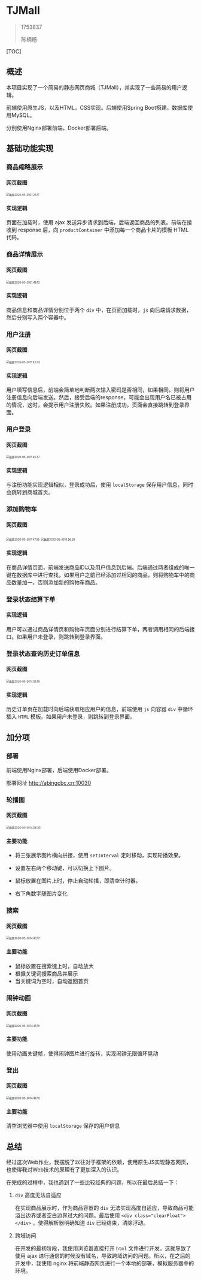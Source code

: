 # TJMall

> 1753837
>
> 陈柄畅

[TOC]

## 概述

本项目实现了一个简易的静态网页商城（TJMall），并实现了一些简易的用户逻辑。

前端使用原生JS，以及HTML，CSS实现。后端使用Spring Boot搭建。数据库使用MySQL。

分别使用Nginx部署前端，Docker部署后端。

## 基础功能实现

### 商品缩略展示

#### 网页截图

<img src="img/截屏2020-05-2921.24.17.png" alt="截屏2020-05-2921.24.17" style="zoom:50%;" />

#### 实现逻辑

页面在加载时，使用 ajax 发送异步请求到后端，后端返回商品的列表。前端在接收到 response 后，向 `productContainer` 中添加每一个商品卡片的模板 HTML 代码。



### 商品详情展示

#### 网页截图

<img src="img/截屏2020-05-2921.46.10.png" alt="截屏2020-05-2921.46.10" style="zoom:50%;" />

#### 实现逻辑

商品信息和商品详情分别位于两个 `div` 中，在页面加载时，`js` 向后端请求数据，然后分别写入两个容器中。



### 用户注册

#### 网页截图

<img src="img/截屏2020-05-3011.42.02.png" alt="截屏2020-05-3011.42.02" style="zoom:50%;" />

#### 实现逻辑

用户填写信息后，前端会简单地判断两次输入密码是否相同，如果相同，则将用户注册信息向后端发送。然后，接受后端的response，可能会出现用户名已被占用的情况，这时，会提示用户注册失败。如果注册成功，页面会直接跳转到登录界面。



### 用户登录

#### 网页截图

<img src="img/截屏2020-05-3011.45.37.png" alt="截屏2020-05-3011.45.37" style="zoom:50%;" />

#### 实现逻辑

与注册功能实现逻辑相似，登录成功后，使用 `localStorage` 保存用户信息，同时会跳转到商城首页。



### 添加购物车

#### 网页截图

<img src="img/截屏2020-05-3011.47.05.png" alt="截屏2020-05-3011.47.05" style="zoom:50%;" />

<img src="img/截屏2020-05-3013.56.29.png" alt="截屏2020-05-3013.56.29" style="zoom:50%;" />

#### 实现逻辑

在商品详情页面，前端发送商品ID以及用户信息到后端。后端通过两者组成的唯一键在数据库中进行查找，如果用户之前已经添加过相同的商品，则将购物车中的商品数量加一，否则添加新的购物车商品。

### 登录状态结算下单

#### 实现逻辑

用户可以通过商品详情页和购物车页面分别进行结算下单，两者调用相同的后端接口。如果用户未登录，则跳转到登录界面。

### 登录状态查询历史订单信息

#### 网页截图

<img src="img/截屏2020-05-3014.05.19.png" alt="截屏2020-05-3014.05.19" style="zoom:50%;" />

#### 实现逻辑

历史订单页在加载时向后端获取相应用户的信息，前端使用 `js` 向容器 `div` 中循环插入 `HTML` 模板。如果用户未登录，则跳转到登录界面。

## 加分项

### 部署

前端使用Nginx部署，后端使用Docker部署。

部署网址 http://abingcbc.cn:10030

### 轮播图

#### 网页截图

<img src="img/截屏2020-05-3014.08.30.png" alt="截屏2020-05-3014.08.30" style="zoom:50%;" />

#### 主要功能

* 将三张展示图片横向拼接，使用 `setInterval` 定时移动，实现轮播效果。

* 设置左右两个移动键，可以切换上下图片。
* 鼠标放置在图片上时，停止自动轮播，即清空计时器。
* 右下角数字随图片变化



### 搜索

#### 网页截图

<img src="img/截屏2020-05-3014.43.17.png" alt="截屏2020-05-3014.43.17" style="zoom:50%;" />

#### 主要功能

* 鼠标放置在搜索键上时，自动放大
* 根据关键词搜索商品并展示
* 当关键词为空时，自动返回首页

### 闹钟动画

#### 网页截图

<img src="img/截屏2020-05-3014.45.15.png" alt="截屏2020-05-3014.45.15" style="zoom:50%;" />

#### 主要功能

使用动画关键帧，使得闹钟图片进行旋转，实现闹钟无限循环晃动

### 登出

#### 网页截图

<img src="img/截屏2020-05-3014.46.10.png" alt="截屏2020-05-3014.46.10" style="zoom:50%;" />

#### 主要功能

清空浏览器中使用 `localStorage` 保存的用户信息

## 总结

经过这次Web作业，我摆脱了以往对于框架的依赖，使用原生JS实现静态网页，也使得我对Web技术的原理有了更加深入的认识。

在完成的过程中，我也遇到了一些比较经典的问题，所以在最后总结一下：

1. `div` 高度无法自适应

    在实现商品展示时，作为商品容器的 `div` 无法实现高度自适应，导致商品可能溢出边界或者空白边界过大的问题。最后使用 `<div class="clearFloat"></div>` ，使得解析器明确知道 `div` 已经结束，清除浮动。

2. 跨域访问

    在开发的最初阶段，我使用浏览器直接打开 `html` 文件进行开发。这就导致了使用 ajax 进行通信的时候没有域名，导致跨域访问的问题。所以，在之后的开发中，我使用 nginx 将前端静态网页进行一个本地的部署，模拟服务器中的环境。